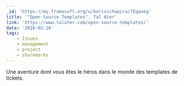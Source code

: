 ```yaml
---
_id: 'https://my.framasoft.org/u/borisschapira/?Eqaxeg'
title: '"Open Source Templates", Tal Ater'
link: 'https://www.talater.com/open-source-templates/'
date: '2016-02-26'
tags:
    - Issues
    - management
    - project
    - sharemarks
---
```


<div class="markdown"><p>Une aventure dont vous êtes le héros dans le monde des templates de tickets.
</p></div>
